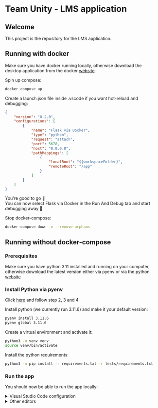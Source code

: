 # Team Unity - LMS application

## Welcome

This project is the repository for the LMS application.

## Running with docker

Make sure you have docker running locally, otherwise download the desktop application from the docker [website](https://www.docker.com/products/docker-desktop/).

Spin up compose:
```bash
docker compose up
```

Create a launch.json file inside .vscode if you want hot-reload and debugging:
```json
{
    "version": "0.2.0",
    "configurations": [
        {
            "name": "Flask via Docker",
            "type": "python",
            "request": "attach",
            "port": 5678,
            "host": "0.0.0.0",
            "pathMappings": [
                {
                    "localRoot": "${workspaceFolder}",
                    "remoteRoot": "/app"
                }
            ]
        }
    ]
}
```

You're good to go 🎉
<br>
You can now select Flask via Docker in the Run And Debug tab and start debugging away 🤗


Stop docker-compose:

```bash
docker-compose down -v --remove-orphans
```

## Running without docker-compose
### Prerequisites

Make sure you have python 3.11 installed and running on your computer, otherwise download the latest version either
via pyenv or via the python [website](https://www.python.org/downloads/release/python-3116/)

### Install Python via pyenv
Click [here](https://github.com/pyenv/pyenv#basic-github-checkout) and follow step 2, 3 and 4

Install python (we currently run 3.11.6) and make it your default version:

```bash
pyenv install 3.11.6
pyenv global 3.11.6
```

Create a virtual environment and activate it:

```bash
python3 -m venv venv
source venv/bin/activate
```

Install the python requirements:

```bash
python3 -m pip install -r requirements.txt -r tests/requirements.txt
```

### Run the app

You should now be able to run the app locally:

<details>
<summary>Visual Studio Code configuration</summary>

Create a new `launch.json` inside `.vscode`:

```json
{
    "version": "0.2.0",
    "configurations": [
        {
            "name": "Python: Flask",
            "type": "python",
            "request": "launch",
            "module": "flask",
            "env": {
                "FLASK_APP": "lms/app.py",
                "FLASK_ENV": "development",
                "DEBUG": "1"
            },
            "args": [
                "run",
                "--port=5002"
            ],
            "jinja": true
        }
    ]
}
```

You'll then be able to start the application via the debugger

The app should be running on http://127.0.0.1:5002

</details>

<details>
<summary>Other editors</summary>

```bash
flask --app lms.app run
```

The app should be running on http://127.0.0.1:5000
</details>

<br>
